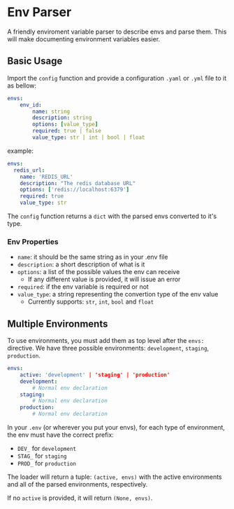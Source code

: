 # Env Parser

A friendly enviroment variable parser to describe envs and parse them. This will make documenting environment variables easier.

## Basic Usage

Import the `config` function and provide a configuration `.yaml` or `.yml` file to it as bellow:

```yaml
envs:
    env_id:
        name: string
        description: string
        options: [value_type]
        required: true | false
        value_type: str | int | bool | float
```

example:

```yaml
envs:
  redis_url:
    name: 'REDIS_URL'
    description: "The redis database URL"
    options: ['redis://localhost:6379']
    required: true
    value_type: str
```

The `config` function returns a `dict` with the parsed envs converted to it's type.

### Env Properties

- `name`: it should be the same string as in your .env file
- `description`: a short description of what is it
- `options`: a list of the possible values the env can receive
    - If any different value is provided, it will issue an error
- `required`: if the env variable is required or not
- `value_type`: a string representing the convertion type of the env value
    - Currently supports: `str`, `int`, `bool` and `float`

## Multiple Environments

To use environments, you must add them as top level after the `envs:` directive. We have three possible environments: `development`, `staging`, `production`.

```yaml
envs:
    active: 'development' | 'staging' | 'production' 
    development:
        # Normal env declaration
    staging:
        # Normal env declaration
    production:
        # Normal env declaration
```

In your `.env` (or wherever you put your envs), for each type of environment, the env must have the correct prefix:

- `DEV_` for `development`
- `STAG_` for `staging`
- `PROD_` for `production`

The loader will return a tuple: `(active, envs)` with the active environments and all of the parsed environments, respectively.

If no `active` is provided, it will return `(None, envs)`.
